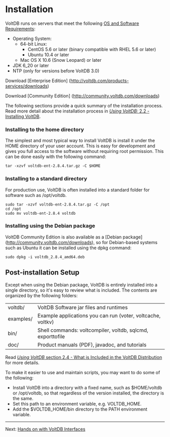 # Installation #

VoltDB runs on servers that meet the following [OS and Software Requirements](http://community.voltdb.com/docs/UsingVoltDB/ChapGetStarted):

- Operating System:
    - 64-bit Linux:
        - CentOS 5.6 or later (binary compatible with RHEL 5.6 or later)
        - Ubuntu 10.4 or later
    - Mac OS X 10.6 (Snow Leopard) or later
- JDK 6_20 or later
- NTP (only for versions before VoltDB 3.0)

Download [Enterprise Edition] (http://voltdb.com/products-services/downloads)

Download [Community Edition] (http://community.voltdb.com/downloads)

The following sections provide a quick summary of the installation process.  Read more detail about the installation process in [*Using VoltDB:* 2.2 - Installing VoltDB](http://community.voltdb.com/docs/UsingVoltDB/installDist).

### Installing to the home directory ###
The simplest and most typical way to install VoltDB is install it under the HOME directory of your user account.  This is easy for development and gives you full access to the software without requiring root permission.  This can be done easily with the following command:

    tar -xzvf voltdb-ent-2.8.4.tar.gz -C $HOME
    
### Installing to a standard directory ###
For production use, VoltDB is often installed into a standard folder for software such as /opt/voltdb.

    sudo tar -xzvf voltdb-ent-2.8.4.tar.gz -C /opt
    cd /opt
    sudo mv voltdb-ent-2.8.4 voltdb

### Installing using the Debian package ###
VoltDB Community Edition is also available as a [Debian package] (http://community.voltdb.com/downloads), so for Debian-based systems such as Ubuntu it can be installed using the dpkg command:

    sudo dpkg -i voltdb_2.8.4_amd64.deb

## Post-installation Setup ##

Except when using the Debian package, VoltDB is entirely installed into a single directory, so it's easy to review what is included.  The contents are organized by the following folders:

<table>
    <tr>
        <td>voltdb/</td>
        <td>VoltDB Software jar files and runtimes</td>
    </tr>
    <tr>
        <td>examples/</td>
        <td>Example applications you can run (voter, voltcache, voltkv)</td>
    </tr>
    <tr>
        <td>bin/</td>
        <td>Shell commands: voltcompiler, voltdb, sqlcmd, exporttofile</td>
    </tr>
    <tr>
        <td>doc/</td>
        <td>Product manuals (PDF), javadoc, and tutorials</td>
    </tr>
</table>


Read [*Using VoltDB* section 2.4 - What is Included in the VoltDB Distribution](http://community.voltdb.com/docs/UsingVoltDB/installComponents) for more details.

To make it easier to use and maintain scripts, you may want to do some of the following:

- Install VoltDB into a directory with a fixed name, such as $HOME/voltdb or /opt/voltdb, so that regardless of the version installed, the directory is the same.
- Set this path to an environment variable, e.g. VOLTDB_HOME.
- Add the $VOLTDB_HOME/bin directory to the PATH environment variable.


---------------------------------
Next: [Hands on with VoltDB Interfaces](at03_interfaces.md)
